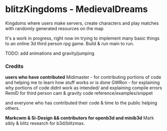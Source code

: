 # blitzKingdoms - MedievalDreams
Kingdoms where users make servers, create characters and play matches with randomly generated resources on the map

It's a work in progress, right now im trying to implement many basic things to an online 3d third person rpg game.
Build & run main to run.

TODO: add animations and gravity/jumping

### Credits
**users who have contributed**
Midimaster - for contributing portions of code and helping me to learn how stuff works or is done
GWRon - for explaining why portions of code didnt work as intended/ and explaining compile errors
RemiD for third person cam & gravity code reference/examples/snippet

and everyone who has contributed their code & time to the public helping others.

**Markcwm & Si-Design && contributors for openb3d and minib3d**
Mark sibly & blitz research for b3d/blitzmax.
